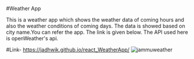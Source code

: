 #Weather App

This is a weather app which shows the weather data of coming  hours and also the weather conditions of coming days. The data is showed based on city name.You can refer the app. The link is given below.
The API used here is openWeather's  api.

#Link- https://jadhwik.github.io/react_WeatherApp/
![jammuweather](https://github.com/jadhwik/react_WeatherApp/assets/99212318/30c60ac4-7bf0-49f2-919f-94d9632af2bc)

